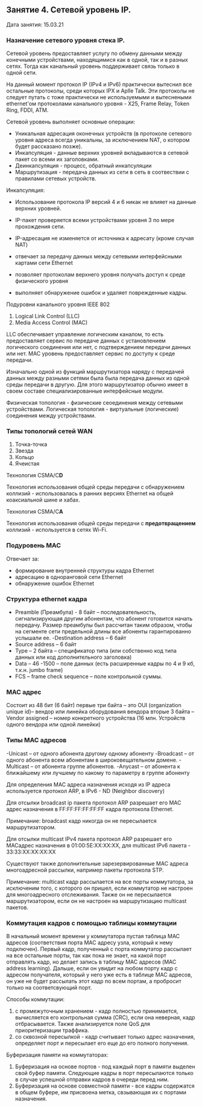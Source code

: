 ## Занятие 4. Сетевой уровень IP. 

Дата занятия: 15.03.21

###  Назначение сетевого уровня стека IP.

Сетевой уровень предоставляет услугу по обмену данными между конечными устройствами, находящимися как в одной, так и в разных сетях. Тогда как канальный уровень поддерживает связь только в одной сети.

На данный момент протокол IP (IPv4 и IPv6) практически вытеснил все остальные протоколы, среди которых IPX и Aplle Talk. Эти протоколы не следует путать с тоже практически не используемыми и вытеснеными ethernet'ом протоколами канального уровня - X25, Frame Relay, Token Ring, FDDI, ATM.

Сетевой уровень выполняет основные операции:

- Уникальная адресация оконечных устройств (в протоколе сетевого уровня адреса всегда уникальны, за исключением NAT, о котором будет рассказано позже).
- Инкапсуляция - данные верхних уровней вкладываются в сетевой пакет со всеми их заголовками.
- Деинкапсуляция - процесс, обратный инкапсуляции
- Маршрутизация - передача данных из сети в сеть в соотвествии с правилами сетевых устройств.

Инкапсуляция:

- Использование протокола IP версий 4 и 6 никак не влияет на данные верхних уровней. 
- IP-пакет проверяется всеми устройствами уровня 3 по мере прохождения сети.
- IP-адресация не изменяется от источника к адресату (кроме случая NAT)



































- отвечает за передачу данных между сетевыми интерфейсными картами сети Ethernet
- позволяет протоколам верхнего уровня получать доступ к среде физического уровня
- выполняет обнаружение ошибок и удаляет поврежденные кадры.

Подуровни канального уровня IEEE 802

1. Logical Link Control (LLC)
2. Media Access Control (MAC)

LLC обеспечивает управление логическим каналом, то есть предоставляет сервис по передаче данных с установлением логического соединения или нет, с подтверждением передачи данных или нет.
MAC уровень предоставляет сервис по доступу к среде передачи.

Изначально одной из функций маршрутизатора наряду с передачей данных между разными сетями была была передача данных из одной среды передачи в другую. Для этого маршрутизатор обычно имеет в своем составе специализированные интерфейсные модули.

Физическая топология - физические сеоединения между сетевыми устройствами.
Логическая топология - виртуальные (логические) соединения между устройствами.

###  Типы топологий сетей WAN

1. Точка-точка
2. Звезда
3. Кольцо
4. Ячеистая		

Технология CSMA/C**D**

Технология использования общей среды передачи с обнаружением коллизий - использовалась в ранних версиях Ethernet на общей коаксиальной шине и хабах.

Технология CSMA/C**А**

Технология использования общей среды передачи с **предотвращением** коллизий - используется в сетях Wi-Fi.


###  Подуровень MAC

Отвечает за:
- формирование внутренней структуры кадра Ethernet
- адресацию в одноранговой сети Ethernet
- обнаружение ошибок Ethernet


###  Структура ethernet кадра

- Preamble (Преамбула) - 8 байт – последовательность, сигнализирующая другим абонентам, что абонент готовится начать передачу. Размер преамбулы был рассчитан таким образом, чтобы на сегменте сети предельной длины все абоненты гарантированно услышали ее.
-Destination address – 6  байт 
- Source address – 6 байт
- Type – 2 байта – спецификатор типа (или собственно код типа данных или код дополнительного заголовка)
- Data – 46 -1500 – поле данных (есть расширенные кадры по 4 и 9 кб, т.к.н. jumbo frame)
- FCS – frame check sequence – поле контрольной суммы.

###  MAC адрес

Состоит из 48 бит (6 байт)
первые три байта – это OUI  (organization unique id)– вендор или линейка оборудования вендора
вторые 3 байта – Vendor assigned – номер конкретного устройства (16 млн. Устройств одного вендора или одной линейки)

###  Типы MAC адресов

-Unicast – от одного абонента другому одному абоненту
-Broadcast – от одного абонента всем абонентам в широковещательном домене.
-Multicast – от абонента группе абонентов. 
-Anycast – от абонента к ближайшему или лучшему по какому то параметру в группе абоненту

Для определения MAC адреса назначения исходя из IP адреса используется протокол ARP, в IPv6 - ND (Neighbor discovery)

Для отсылки broadcast ip пакета протокол ARP разрешает его MAC адрес назначения в FF:FF:FF:FF:FF:FF кадра протокола Ethernet.

Примечание: broadcast кадр никогда он не пересылается маршрутизатором.

Для отсылки multicast IPv4 пакета протокол ARP разрешает его MACадрес назначения в 01:00:5E:XX:XX:XX, для multicast IPv6 пакета - 33:33:XX:XX:XX:XX

Существуют также дополнительные зарезервированные MAC адреса многоадресной рассылки, например пакеты протокола STP.

Примечание: multicast кадр рассылается на все порты коммутатора, за исключеним того, с которого он пришел, если коммутатор не настроен для многоадресного отслеживания. Также он не пересылается маршрутизатором, если он не настроен на маршрутизацию multicast пакетов. 

###  Коммутация кадров с помощью таблицы коммутации

В начальный момент времени у коммутатора пустая таблица MAC адресов (соответствия порта MAC адресу узла, который к нему подключен). Первый кадр, полученный с порта коммутатор рассылает на все остальные порты, так как пока не знает, на какой порт отправлять кадр, но делает запись в таблицу MAC адресов (MAC address learning). Дальше, если он увидит на любом порту кадр с адресом получателя, который у него уже есть в таблице MAC адресов, он уже не будет рассылать этот кадр по всем портам, а пробросит только на соответсвующий порт.

Способы коммутации:
1. с промежуточным хранением - кадр полностью принимается, вычисляется его контрольная сумма (CRC), если она неверная, кадр отбрасывается. Также анализируется поле QoS для приоритеризации траффика.
2. со сквозной пересылкой - кадр считывает только адрес назначения, определяет порт и пересылает его еще до его полного получения.

Буферизация памяти на коммутаторах:
1. Буферизация на основе портов - под каждый порт в памяти выделен свой буфер памяти. Следующие кадры в порт пересылаются только в случае успешной отправки кадров в очереди перед ним.
2. Буферизация на основе совместной памяти - все кадры содержатся в общем буфере, им присвоена метка, свзывающая их с портами назначения.


